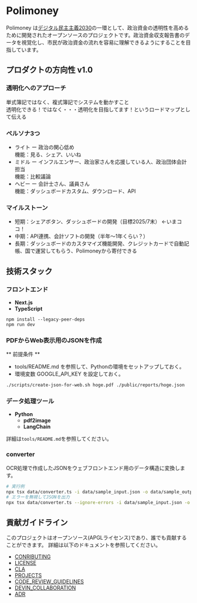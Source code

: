 # Polimoney

Polimoney は[デジタル民主主義2030](https://dd2030.org/)の一環として、政治資金の透明性を高めるために開発されたオープンソースのプロジェクトです。政治資金収支報告書のデータを視覚化し、市民が政治資金の流れを容易に理解できるようにすることを目指しています。

## プロダクトの方向性 v1.0

### 透明化へのアプローチ
単式簿記ではなく、複式簿記でシステムを動かすこと  
透明化できる！ではなく・・・透明化を目指してます！というロードマップとして伝える

### ペルソナ3つ
- ライト ー 政治の関心低め  
機能：見る、シェア、いいね
- ミドル ー インフルエンサー、政治家さんを応援している人、政治団体会計担当  
機能：比較議論
- ヘビー ー 会計士さん、議員さん  
機能：ダッシュボードカスタム、ダウンロード、API

### マイルストーン
- 短期：シェアボタン、ダッシュボードの開発（目標2025/7末） ←いまココ！
- 中期：API連携、会計ソフトの開発（半年～1年くらい？）
- 長期：ダッシュボードのカスタマイズ機能開発、クレジットカードで自動記帳、国で運営してもらう、Polimoneyから寄付できる


## 技術スタック

### フロントエンド

- **Next.js**
- **TypeScript**

```
npm install --legacy-peer-deps
npm run dev
```

### PDFからWeb表示用のJSONを作成

** 前提条件 **

 - tools/README.md を参照して、Pythonの環境をセットアップしておく。
 - 環境変数 GOOGLE_API_KEY を設定しておく。

```bash
./scripts/create-json-for-web.sh hoge.pdf ./public/reports/hoge.json
```

### データ処理ツール

- **Python**
  - **pdf2image**
  - **LangChain**

詳細は`tools/README.md`を参照してください。

### converter

OCR処理で作成したJSONをウェブフロントエンド用のデータ構造に変換します。

```bash
# 実行例
npx tsx data/converter.ts -i data/sample_input.json -o data/sample_output.json
# エラーを無視してJSONを出力
npx tsx data/converter.ts --ignore-errors -i data/sample_input.json -o data/sample_output.json
```


## 貢献ガイドライン

このプロジェクトはオープンソース(APGLライセンス)であり、誰でも貢献することができます。
詳細は以下のドキュメントを参照してください。
- [CONRIBUTING](CONTRIBUTING.md)
- [LICENSE](LICENSE)
- [CLA](CLA.md)
- [PROJECTS](PROJECTS.md)
- [CODE_REVIEW_GUIDELINES](CODE_REVIEW_GUIDELINES.md)
- [DEVIN_COLLABORATION](DEVIN_COLLABORATION.md)
- [ADR](docs/adr/ADR.md)
